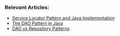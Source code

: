 ### Relevant Articles:
- [Service Locator Pattern and Java Implementation](https://www.surya.com/java-service-locator-pattern)
- [The DAO Pattern in Java](https://www.surya.com/java-dao-pattern)
- [DAO vs Repository Patterns](https://www.surya.com/java-dao-vs-repository)

